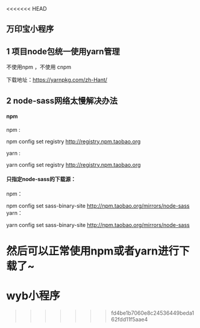 <<<<<<< HEAD
## 万印宝小程序

## 1 项目node包统一使用yarn管理

不使用npm ，不使用 cnpm

下载地址：https://yarnpkg.com/zh-Hant/


## 2 node-sass网络太慢解决办法

#### npm
npm :

npm config set registry http://registry.npm.taobao.org

yarn :

yarn config set registry http://registry.npm.taobao.org

#### 只指定node-sass的下载源：
npm：

npm config set sass-binary-site http://npm.taobao.org/mirrors/node-sass
yarn：

yarn config set sass-binary-site http://npm.taobao.org/mirrors/node-sass

然后可以正常使用npm或者yarn进行下载了~
=======
# wyb小程序
>>>>>>> fd4be1b7060e8c24536449beda162fdd11f5aae4
